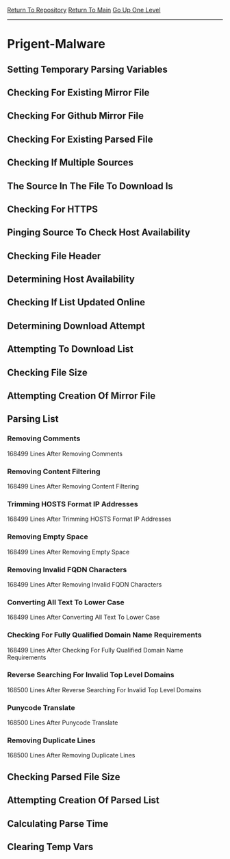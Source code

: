 [Return To Repository](https://github.com/bast69/piholeparser/)
[Return To Main](https://github.com/bast69/piholeparser/blob/master/RecentRunLogs/Mainlog.md)
[Go Up One Level](https://github.com/bast69/piholeparser/blob/master/RecentRunLogs/TopLevelScripts/30-Processing-External-Blacklists.md)
____________________________________
# Prigent-Malware
## Setting Temporary Parsing Variables
## Checking For Existing Mirror File
## Checking For Github Mirror File
## Checking For Existing Parsed File
## Checking If Multiple Sources
## The Source In The File To Download Is
## Checking For HTTPS
## Pinging Source To Check Host Availability
## Checking File Header
## Determining Host Availability
## Checking If List Updated Online
## Determining Download Attempt
## Attempting To Download List
## Checking File Size
## Attempting Creation Of Mirror File
## Parsing List
### Removing Comments
168499 Lines After Removing Comments
### Removing Content Filtering
168499 Lines After Removing Content Filtering
### Trimming HOSTS Format IP Addresses
168499 Lines After Trimming HOSTS Format IP Addresses
### Removing Empty Space
168499 Lines After Removing Empty Space
### Removing Invalid FQDN Characters
168499 Lines After Removing Invalid FQDN Characters
### Converting All Text To Lower Case
168499 Lines After Converting All Text To Lower Case
### Checking For Fully Qualified Domain Name Requirements
168499 Lines After Checking For Fully Qualified Domain Name Requirements
### Reverse Searching For Invalid Top Level Domains
168500 Lines After Reverse Searching For Invalid Top Level Domains
### Punycode Translate
168500 Lines After Punycode Translate
### Removing Duplicate Lines
168500 Lines After Removing Duplicate Lines
## Checking Parsed File Size
## Attempting Creation Of Parsed List
## Calculating Parse Time
## Clearing Temp Vars
